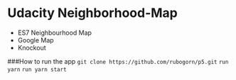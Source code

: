 # Udacity Neighborhood-Map

* ES7 Neighbourhood Map
* Google Map
* Knockout

###How to run the app
```git clone https://github.com/rubogorn/p5.git```
```run yarn```
```run yarn start```
